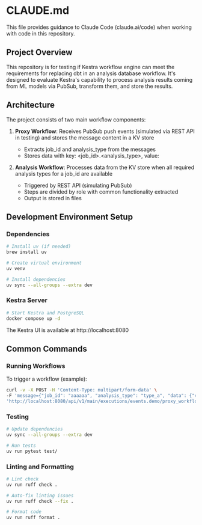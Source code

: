 # CLAUDE.md

This file provides guidance to Claude Code (claude.ai/code) when working with code in this repository.

## Project Overview

This repository is for testing if Kestra workflow engine can meet the requirements for replacing dbt in an analysis database workflow. It's designed to evaluate Kestra's capability to process analysis results coming from ML models via PubSub, transform them, and store the results.

## Architecture

The project consists of two main workflow components:

1. **Proxy Workflow**: Receives PubSub push events (simulated via REST API in testing) and stores the message content in a KV store
   - Extracts job_id and analysis_type from the messages
   - Stores data with key: <job_id>.<analysis_type>, value: <message>

2. **Analysis Workflow**: Processes data from the KV store when all required analysis types for a job_id are available
   - Triggered by REST API (simulating PubSub)
   - Steps are divided by role with common functionality extracted
   - Output is stored in files

## Development Environment Setup

### Dependencies

```bash
# Install uv (if needed)
brew install uv

# Create virtual environment
uv venv

# Install dependencies
uv sync --all-groups --extra dev
```

### Kestra Server

```bash
# Start Kestra and PostgreSQL
docker compose up -d
```

The Kestra UI is available at http://localhost:8080

## Common Commands

### Running Workflows

To trigger a workflow (example):

```bash
curl -v -X POST -H 'Content-Type: multipart/form-data' \
-F 'message={"job_id": "aaaaaa", "analysis_type": "type_a", "data": {"value": 40}}' \
'http://localhost:8080/api/v1/main/executions/events.demo/proxy_workflow'
```

### Testing

```bash
# Update dependencies
uv sync --all-groups --extra dev

# Run tests
uv run pytest test/
```

### Linting and Formatting

```bash
# Lint check
uv run ruff check .

# Auto-fix linting issues
uv run ruff check --fix .

# Format code
uv run ruff format .
```